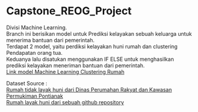 # Capstone_REOG_Project
Divisi Machine Learning.  
Branch ini berisikan model untuk Prediksi kelayakan sebuah keluarga untuk menerima bantuan dari pemerintah.  
Terdapat 2 model, yaitu perdiksi kelayakan huni rumah dan clustering Pendapatan orang tua.  
Keduanya lalu disatukan menggunakan IF ELSE untuk menghasilkan prediksi kelayakan meneriman bantuan dari pemerintah.  
[Link model Machine Learning Clustering Rumah](https://drive.google.com/file/d/10NyXzQzEC1NMcqERqd0wS8_e6esmxq5X/view?usp=sharing)  

Dataset Source :  
[Rumah tidak layak huni dari Dinas Perumahan Rakyat dan Kawasan Permukiman Pontianak](https://dprkp.pontianak.go.id/database-rtlh.html)  
[Rumah layak huni dari sebuah github repository](https://github.com/emanhamed/Houses-dataset/tree/master)
